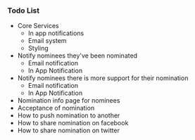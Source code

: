### Todo List

- Core Services
  - In app notifications
  - Email system
  - Styling
- Notify nominees they've been nominated
  - Email notification
  - In App Notification
- Notify nominees there is more support for their nomination
  - Email notification
  - In App Notification
- Nomination info page for nominees
- Acceptance of nomination
- How to push nomination to another
- How to share nomination on facebook
- How to share nomination on twitter